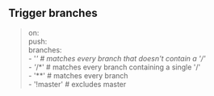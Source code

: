 ## Trigger branches
> on:\
>   push:\
>     branches:    \
>       - '*'         # matches every branch that doesn't contain a '/'\
>       - '*/*'       # matches every branch containing a single '/'\
>       - '**'        # matches every branch\
>       - '!master'   # excludes master

